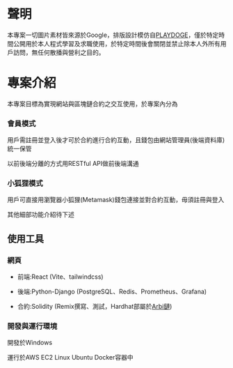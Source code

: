 # 聲明
本專案一切圖片素材皆來源於Google，排版設計模仿自[PLAYDOGE](https://playdoge.io/zh-hant#home)，僅於特定時間公開用於本人程式學習及求職使用，於特定時間後會關閉並禁止除本人外所有用戶訪問，無任何散播與營利之目的。

# 專案介紹
本專案目標為實現網站與區塊鏈合約之交互使用，於專案內分為
### 會員模式

用戶需註冊並登入後才可於合約進行合約互動，且錢包由網站管理員(後端資料庫)統一保管

以前後端分離的方式用RESTful API做前後端溝通

### 小狐狸模式

用戶可直接用瀏覽器小狐狸(Metamask)錢包連接並對合約互動，毋須註冊與登入

其他細部功能介紹待下述

## 使用工具
### 網頁
* 前端:React (Vite、tailwindcss)

* 後端:Python-Django (PostgreSQL、Redis、Prometheus、Grafana)

* 合約:Solidity (Remix撰寫、測試，Hardhat部屬於[Arbi鏈](https://sepolia.arbiscan.io/token/0xd83ad6b2b3aff6c5fccb17fa8901e1b5401873d9?a=0xD83Ad6b2B3Aff6c5fCCB17fa8901E1B5401873d9))
### 開發與運行環境
開發於Windows

運行於AWS EC2 Linux Ubuntu Docker容器中
